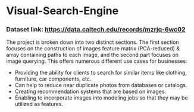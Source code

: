 # Visual-Search-Engine
### Dataset link: https://data.caltech.edu/records/mzrjq-6wc02

The project is broken down into two distinct sections. The first section focuses on the construction of images feature matrix (PCA-reduced) & array containing paths to each image, and the second part focuses on image querying. This offers numerous different use cases for businesses:
- Providing the ability for clients to search for similar items like clothing, furniture, car components, etc.
- Can help to reduce near duplicate photos from databases or catalogs.
- Creating recommendation systems that are based on images.
- Enabling to incorporate images into modeling jobs so that they may be utilized as features.
